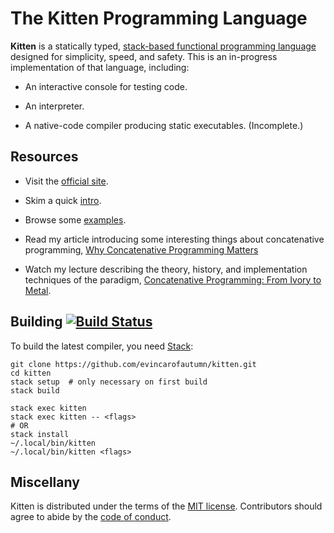 # The Kitten Programming Language

**Kitten** is a statically typed, [stack-based functional programming language][concatenative] designed for simplicity, speed, and safety. This is an in-progress implementation of that language, including:

 * An interactive console for testing code.

 * An interpreter.

 * A native-code compiler producing static executables. (Incomplete.)

## Resources

 * Visit the [official site][site].

 * Skim a quick [intro][intro].

 * Browse some [examples][examples].

 * Read my article introducing some interesting things about concatenative programming, [Why Concatenative Programming Matters][wcpm]

 * Watch my lecture describing the theory, history, and implementation techniques of the paradigm, [Concatenative Programming: From Ivory to Metal][cpim].

## Building [![Build Status](https://travis-ci.org/evincarofautumn/kitten.svg?branch=master)](https://travis-ci.org/evincarofautumn/kitten)

To build the latest compiler, you need [Stack]:

```
git clone https://github.com/evincarofautumn/kitten.git
cd kitten
stack setup  # only necessary on first build
stack build

stack exec kitten
stack exec kitten -- <flags>
# OR
stack install
~/.local/bin/kitten
~/.local/bin/kitten <flags>
```

## Miscellany

Kitten is distributed under the terms of the [MIT license][license]. Contributors should agree to abide by the [code of conduct].

[concatenative]: http://concatenative.org/
[examples]: https://github.com/evincarofautumn/kitten/tree/master/examples
[intro]: http://kittenlang.org/intro/
[site]: http://kittenlang.org/
[Stack]: https://docs.haskellstack.org/en/stable/README/
[license]: https://github.com/evincarofautumn/kitten/blob/master/LICENSE.md
[code of conduct]: https://github.com/evincarofautumn/kitten/blob/master/CODE_OF_CONDUCT.md
[wcpm]: http://evincarofautumn.blogspot.com/2012/02/why-concatenative-programming-matters.html
[cpim]: https://www.youtube.com/watch?v=_IgqJr8jG8M
